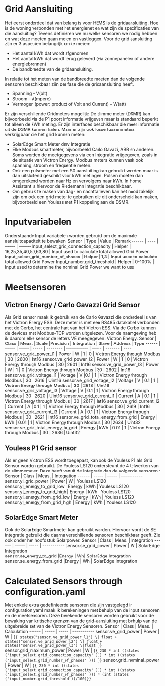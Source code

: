 # Grid Aansluiting
Het eerst onderdeel dat van belang is voor HEMS is de gridaansluiting. Hoe is de woning verbonden met het energienet en wat zijn de specificaties van die aansluiting? Tevens definiëren we nu welke sensoren we nodig hebben en wat deze moeten gaan meten en vastleggen.
Voor de grid aansluiting zijn er 3 aspecten belangrijk om te meten:
- 	Het aantal kWh dat wordt afgenomen
- 	Het aantal kWh dat wordt terug geleverd (via zonnepanelen of andere energiebronnen)
- 	De bandbreedte van de gridaansluiting.

In relatie tot het meten van de bandbreedte moeten dan de volgende sensoren beschikbaar zijn per fase die de gridaansluiting heeft.
-   Spanning – V(olt)
-   Stroom – A(mpere)
-   Vermogen (power: product of Volt and Current) – W(att)

Er zijn verschillende Gridmeters mogelijk: De slimme meter (DSMR) kan bijvoorbeeld via de P1 poort informatie vrijgeven maar is standaard beperkt tot alleen de kWh meting. Er zijn interfaces beschikbaar die meer informatie uit de DSMR kunnen halen. Maar er zijn ook losse tussenmeters verkrijgbaar die het grid kunnen meten:
-	SolarEdge Smart Meter dmv Integratie
-	Elke Modbus smartmeter, bijvoorbeeld Carlo Gavazi, ABB en anderen. Soms worden de meetgegevens via een Integratie vrijgegeven, zoals in de situatie van Victron Energy. Modbus meters kunnen vaak ook spanning, stroom en frequentie meten.
-	Ook een pulsmeter met een S0 aansluiting kan gebruikt worden maar is dan uitsluitend geschikt voor kWh metingen. Pulsen moeten dan omgerekend worden naar Hz en vervolgens naar kWh. In Home Assistant is hiervoor de Riedemann integratie beschikbaar.
-	Om gebruik te maken van dag- en nachttarieven kan het noodzakelijk zijn om ook een grid meter te gebruiken die dit onderscheid kan maken, bijvoorbeeld een Youless met P1 koppeling aan de DSMR. 
 
# Inputvariabelen
Onderstaande Input variabelen worden gebruikt om de maximale aansluitcapaciteit te bewaken.
Sensor | Type | Value | Remark
------ | ---- | ----- | ------
Input_select_grid_connection_capacity | Helper | 16,25,35,40,50,63,80 | Input used to calculate total allowed Grid Power  
Input_select_grid_number_of_phases | Helper	| 1,3 | Input used to calculate total allowed Grid Power
Input_number.grid_threshold	| Helper | 0-100% | Input used to determine the nominal Grid Power we want to use

# Meetsensoren
## Victron Energy / Carlo Gavazzi Grid Sensor
Als Grid sensor maak ik gebruik van de Carlo Gavazzi die onderdeel is van het Victron Energy ESS. Deze meter is met een RS485 datakabel verbonden met de Cerbo, het centrale hart van het Victron ESS. Via de Cerbo kunnen de devices met Modbus-TCP worden uitgelezen. Voor de naamgeving heb ik daarom elke sensor de letters VE meegegeven: Victron Energy.
Sensor | Class | Meas. | Scale |Precision | Integration | Slave | Address | Type
------ | ----- | ----- | ----- | -------- | ----------- | ----- | ------- | ----
sensor.ve_grid_power_l1 | Power | W | 1 | 0 | Victron Energy through Modbus | 30 | 2600 | Int16
sensor.ve_grid_power_l2	| Power | W	| 1	| 0	| Victron Energy through Modbus	| 30 | 2601	| Int16
sensor.ve_grid_power_l3	| Power | W | 1 | 0	| Victron Energy through Modbus	| 30 | 2602	| Int16
sensor.ve_grid_voltage_l1 | Voltage | V |0.1 | 1 | Victron Energy through Modbus | 30 | 2616 | Uint16
sensor.ve_grid_voltage_l2 | Voltage | V | 0.1 |	1 |	Victron Energy through Modbus |	30 | 2618 | Uint16
sensor.ve_grid_voltage_l3 | Voltage | V	| 0.1 | 1 |	Victron Energy through Modbus |	30 | 2620 | Uint16
sensor.ve_grid_current_l1 | Current | A	| 0.1 | 1 |	Victron Energy through Modbus |	30 | 2617 |	Int16
sensor.ve_grid_current_l2 | Current | A	| 0.1 | 1 | Victron Energy through Modbus |	30 | 2619 |	Int16
sensor.ve_grid_current_l3 | Current | A	| 0.1 | 1 | Victron Energy through Modbus |	30 | 2621 |	Int16
sensor.ve_grid_total_energy_from_grid |	Energy | kWh | 0.01 | 1 | Victron Energy through Modbus	| 30 |2634 | Uint32
sensor.ve_grid_total_energy_to_grid	| Energy | kWh | 0.01 |	1 |	Victron Energy through Modbus |	30 | 2636 |	Uint32

## Youless P1 Grid sensor
Als er geen Victron ESS wordt toegepast, kan ook de Youless P1 als Grid Sensor worden gebruikt. De Youless LS120 ondersteunt de 4 telwerken van de slimmemeter. Deze heeft vanuit de Integratie dan de volgende sensoren :
Sensor | Class | Meas. | Integration 
------ | ----- | ----- | -----------
sensor.yl_grid_power | Power | W | Youless LS120			
sensor.yl_energy_to_grid_low |	Energy | kWh | Youless LS120			
sensor.yl_energy_to_grid_high |	Energy | kWh | Youless LS120			
sensor.yl_energy_from_grid_low | Energy | kWh | Youless LS120			
sensor.yl_energy_from_grid_high | Energy | kWh | Youless LS120

## SolarEdge Smart Meter
Ook de SolarEdge Smartmeter kan gebruikt worden. Hiervoor wordt de SE integratie gebruikt die daarna verschillende sensoren beschikbaar geeft. Zie ook onder het hoofdstuk Solarpower.
Sensor | Class | Meas. | Integration 
------ | ----- | ----- | -----------
sensor.se_grid_power |	Power | W | SolarEdge Integration			
sensor.se_energy_to_grid |Energy | Wh| SolarEdge Integration			
sensor.se_energy_from_grid |Energy | Wh	| SolarEdge Integration			

# Calculated Sensors through configuration.yaml
Met enkele extra gedefinieerde sensoren die zijn vastgelegd in configuration.yaml maak ik berekeningen met behulp van de input sensoren en de meetsensoren. Deze berekende sensoren worden gebruikt voor de bewaking van kritische grenzen van de grid-aansluiting met behulp van de uitgebreide set van de Victron Energy Sensoren.
Sensor | Class | Meas. | Calculation
------ | ----- | ----- | -----------
sensor.ve_grid_power | Power | W | `{{ states("sensor.ve_grid_power_l1") \| float + states("sensor.ve_grid_power_l2") \| float + states("sensor.ve_grid_power_l3") \|float }}`
sensor.grid_maximum_power |	Power | W |	`{{ 230 * int ((states ('input_select.grid_connection_capacity' ))) * int ((states ('input_select.grid_number_of_phases' ))) }}`
sensor.grid_nominal_power | Power |	W | `{{ 230 * int ((states ('input_select.grid_connection_capacity' ))) * int ((states ('input_select.grid_number_of_phases' ))) * (int (states ('input_number.grid_threshold'))/100)}}`